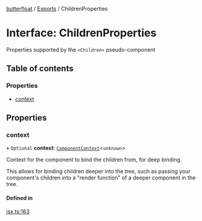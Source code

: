 [butterfloat](../README.md) / [Exports](../modules.md) / ChildrenProperties

# Interface: ChildrenProperties

Properties supported by the `<Children>` pseudo-component

## Table of contents

### Properties

- [context](ChildrenProperties.md#context)

## Properties

### context

• `Optional` **context**: [`ComponentContext`](ComponentContext.md)\<`unknown`\>

Context for the component to bind the children from, for deep binding.

This allows for binding children deeper into the tree, such as passing
your component's children into a "render function" of a deeper component
in the tree.

#### Defined in

[jsx.ts:163](https://github.com/WorldMaker/butterfloat/blob/0fc9e0b/jsx.ts#L163)
